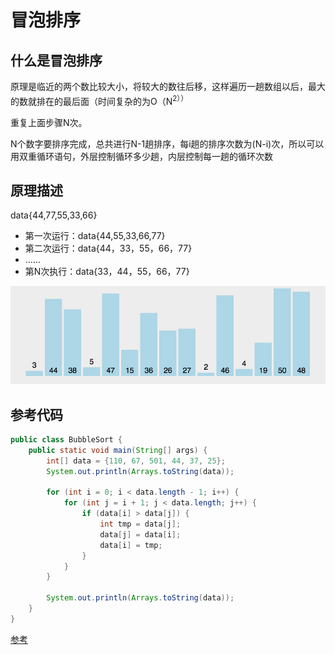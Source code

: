 # 冒泡排序

## 什么是冒泡排序
原理是临近的两个数比较大小，将较大的数往后移，这样遍历一趟数组以后，最大的数就排在的最后面（时间复杂的为O（N<sup>2））

重复上面步骤N次。

N个数字要排序完成，总共进行N-1趟排序，每i趟的排序次数为(N-i)次，所以可以用双重循环语句，外层控制循环多少趟，内层控制每一趟的循环次数

## 原理描述
data{44,77,55,33,66}
- 第一次运行：data{44,55,33,66,77}
- 第二次运行：data{44，33，55，66，77}
- ......
- 第N次执行：data{33，44，55，66，77}

<img src="assets/bubble-sort.gif" />

## 参考代码

```java
public class BubbleSort {
    public static void main(String[] args) {
        int[] data = {110, 67, 501, 44, 37, 25};
        System.out.println(Arrays.toString(data));

        for (int i = 0; i < data.length - 1; i++) {
            for (int j = i + 1; j < data.length; j++) {
                if (data[i] > data[j]) {
                    int tmp = data[j];
                    data[j] = data[i];
                    data[i] = tmp;
                }
            }
        }

        System.out.println(Arrays.toString(data));
    }
}
```

[参考](https://www.cnblogs.com/googlemeoften/p/5034008.html)